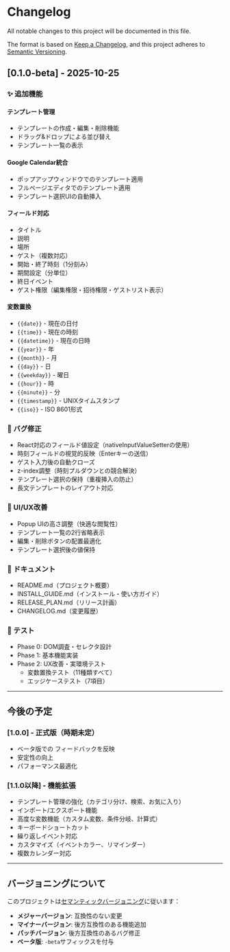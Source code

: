 # Changelog

All notable changes to this project will be documented in this file.

The format is based on [Keep a Changelog](https://keepachangelog.com/en/1.0.0/),
and this project adheres to [Semantic Versioning](https://semver.org/spec/v2.0.0.html).

## [0.1.0-beta] - 2025-10-25

### ✨ 追加機能

#### テンプレート管理
- テンプレートの作成・編集・削除機能
- ドラッグ&ドロップによる並び替え
- テンプレート一覧の表示

#### Google Calendar統合
- ポップアップウィンドウでのテンプレート適用
- フルページエディタでのテンプレート適用
- テンプレート選択UIの自動挿入

#### フィールド対応
- タイトル
- 説明
- 場所
- ゲスト（複数対応）
- 開始・終了時刻（1分刻み）
- 期間設定（分単位）
- 終日イベント
- ゲスト権限（編集権限・招待権限・ゲストリスト表示）

#### 変数置換
- `{{date}}` - 現在の日付
- `{{time}}` - 現在の時刻
- `{{datetime}}` - 現在の日時
- `{{year}}` - 年
- `{{month}}` - 月
- `{{day}}` - 日
- `{{weekday}}` - 曜日
- `{{hour}}` - 時
- `{{minute}}` - 分
- `{{timestamp}}` - UNIXタイムスタンプ
- `{{iso}}` - ISO 8601形式

### 🐛 バグ修正
- React対応のフィールド値設定（nativeInputValueSetterの使用）
- 時刻フィールドの視覚的反映（Enterキーの送信）
- ゲスト入力後の自動クローズ
- z-index調整（時刻プルダウンとの競合解決）
- テンプレート選択の保持（重複挿入の防止）
- 長文テンプレートのレイアウト対応

### 🎨 UI/UX改善
- Popup UIの高さ調整（快適な閲覧性）
- テンプレート一覧の2行省略表示
- 編集・削除ボタンの配置最適化
- テンプレート選択後の値保持

### 📝 ドキュメント
- README.md（プロジェクト概要）
- INSTALL_GUIDE.md（インストール・使い方ガイド）
- RELEASE_PLAN.md（リリース計画）
- CHANGELOG.md（変更履歴）

### 🧪 テスト
- Phase 0: DOM調査・セレクタ設計
- Phase 1: 基本機能実装
- Phase 2: UX改善・実環境テスト
  - 変数置換テスト（11種類すべて）
  - エッジケーステスト（7項目）

---

## 今後の予定

### [1.0.0] - 正式版（時期未定）
- ベータ版での フィードバックを反映
- 安定性の向上
- パフォーマンス最適化

### [1.1.0以降] - 機能拡張
- テンプレート管理の強化（カテゴリ分け、検索、お気に入り）
- インポート/エクスポート機能
- 高度な変数機能（カスタム変数、条件分岐、計算式）
- キーボードショートカット
- 繰り返しイベント対応
- カスタマイズ（イベントカラー、リマインダー）
- 複数カレンダー対応

---

## バージョニングについて

このプロジェクトは[セマンティックバージョニング](https://semver.org/lang/ja/)に従います：

- **メジャーバージョン**: 互換性のない変更
- **マイナーバージョン**: 後方互換性のある機能追加
- **パッチバージョン**: 後方互換性のあるバグ修正
- **ベータ版**: `-beta`サフィックスを付与

